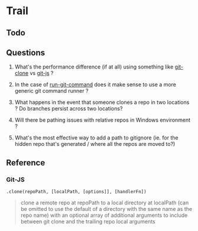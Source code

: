 # Trail

## Todo

## Questions

1. What's the performance difference (if at all) using something like [git-clone](https://github.com/jaz303/git-clone) vs [git-js](https://github.com/steveukx/git-js) ?

2. In the case of [run-git-command](https://www.npmjs.com/package/run-git-command) does it make sense to use a more generic git command runner ?

3. What happens in the event that someone clones a repo in two locations ? Do branches persist across two locations?

4. Will there be pathing issues with relative repos in Windows environment ?

5. What's the most effective way to add a path to gitignore (ie. for the hidden repo that's generated / where all the repos are moved to?)

## Reference

### Git-JS

`.clone(repoPath, [localPath, [options]], [handlerFn])`

> clone a remote repo at repoPath to a local directory at localPath (can be omitted to use the default of a directory with the same name as the repo name) with an optional array of additional arguments to include between git clone and the trailing repo local arguments
